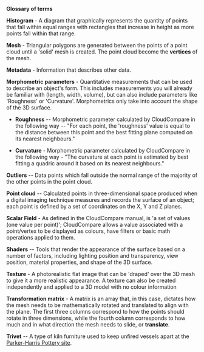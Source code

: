 **Glossary of terms**

**Histogram** - A diagram that graphically represents the quantity of
points that fall within equal ranges with rectangles that increase in
height as more points fall within that range.

**Mesh** - Triangular polygons are generated between the points of a
point cloud until a 'solid' mesh is created. The point cloud become the
**vertices** of the mesh.

**Metadata** - Information that describes other data.

**Morphometric parameters** - Quantitative measurements that can be used
to describe an object's form. This includes measurements you will
already be familiar with (length, width, volume), but can also include
parameters like 'Roughness' or 'Curvature'. Morphometrics only take into
account the shape of the 3D surface.

-   **Roughness** -- Morphometric parameter calculated by CloudCompare in
 the following way -- "For each point, the \'roughness\' value is equal
 to the distance between this point and the best fitting plane computed
 on its nearest neighbours."

-   **Curvature** - Morphometric parameter calculated by CloudCompare in
 the following way - "The curvature at each point is estimated by best
 fitting a quadric around it based on its nearest neighbours."

**Outliers** -- Data points which fall outside the normal range of the
majority of the other points in the point cloud.

**Point cloud** -- Calculated points in three-dimensional space produced
when a digital imaging technique measures and records the surface of an
object; each point is defined by a set of coordinates on the X, Y and Z
planes.

**Scalar Field** - As defined in the CloudCompare manual, is 'a set of
values (one value per point)'; CloudCompare allows a value associated
with a point/vertex to be displayed as colours, have filters or basic
math operations applied to them.

**Shaders** -- Tools that render the appearance of the surface based on
a number of factors, including lighting position and transparency, view
position, material properties, and shape of the 3D surface.

**Texture** - A photorealistic flat image that can be 'draped' over the
3D mesh to give it a more realistic appearance. A texture can also be
created independently and applied to a 3D model with no colour
information

**Transformation matrix** - A matrix is an array that, in this case,
dictates how the mesh needs to be mathematically rotated and translated
to align with the plane. The first three columns correspond to how the
points should rotate in three dimensions, while the fourth column
corresponds to how much and in what direction the mesh needs to slide,
or **translate**.

**Trivet** -- A type of kiln furniture used to keep unfired vessels
apart at the [Parker-Harris Pottery
site](https://www.sec.state.ma.us/mhc/mhcarchexhibitsonline/parkerharris.htm).
